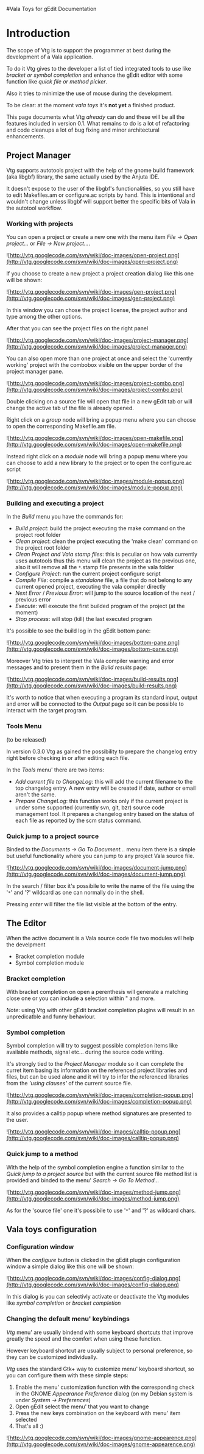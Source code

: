#Vala Toys for gEdit Documentation

# Introduction #

The scope of Vtg is to support the programmer at best during the development of a Vala application.

To do it Vtg gives to the developer a list of tied integrated tools to use like _bracket or symbol completion_ and enhance the gEdit editor with some function like _quick file or method picker_.

Also it tries to minimize the use of mouse during the development.

To be clear: at the moment _vala toys_ it's **not yet** a finished product.

This page documents what Vtg _already_ can do and these will be all the features included in version 0.1. What remains to do is a lot of refactoring and code cleanups a lot of bug fixing and minor architectural enhancements.

## Project Manager ##

Vtg supports autotools project with the help of the gnome build framework (aka libgbf) library, the same actually used by the Anjuta IDE.

It doesn't expose to the user of the libgbf's functionalities, so you still have to edit Makefiles.am or configure.ac scripts by hand. This is intentional and wouldn't change unless libgbf will support better the specific bits of Vala in the autotool workflow.

### Working with projects ###

You can open a project or create a new one with the menu item _File -> Open project..._ or _File -> New project..._.

![http://vtg.googlecode.com/svn/wiki/doc-images/open-project.png](http://vtg.googlecode.com/svn/wiki/doc-images/open-project.png)

If you choose to create a new project a project creation dialog like this one will be shown:

![http://vtg.googlecode.com/svn/wiki/doc-images/gen-project.png](http://vtg.googlecode.com/svn/wiki/doc-images/gen-project.png)

In this window you can chose the project license, the project author and type among the other options.

After that you can see the project files on the right panel

![http://vtg.googlecode.com/svn/wiki/doc-images/project-manager.png](http://vtg.googlecode.com/svn/wiki/doc-images/project-manager.png)

You can also open more than one project at once and select the 'currently working' project with the combobox visible on the upper border of the project manager pane.

![http://vtg.googlecode.com/svn/wiki/doc-images/project-combo.png](http://vtg.googlecode.com/svn/wiki/doc-images/project-combo.png)

Double clicking on a source file will open that file in a new gEdit tab or will change the active tab uf the file is already opened.

Right click on a _group_ node will bring a popup menu where you can choose to open the corresponding Makefile.am file.

![http://vtg.googlecode.com/svn/wiki/doc-images/open-makefile.png](http://vtg.googlecode.com/svn/wiki/doc-images/open-makefile.png)

Instead right click on a _module_ node will bring a popup menu where you can choose to add a new library to the project or to open the configure.ac script

![http://vtg.googlecode.com/svn/wiki/doc-images/module-popup.png](http://vtg.googlecode.com/svn/wiki/doc-images/module-popup.png)

### Building and executing a project ###

In the _Build_ menu you have the commands for:

  * _Build project_: build the project executing the make command on the project root folder
  * _Clean project_: clean the project executing the 'make clean' command on the project root folder
  * _Clean Project and Vala stamp files_: this is peculiar on how vala currently uses autotools thus this menu will clean the project as the previous one, also it will remove all the `*`.stamp file presents in the vala folder
  * _Configure Project_: run the current project configure script
  * _Compile File_: compile a _standalone_ file, a file that do not belong to any current opened project, executing the vala compiler directly
  * _Next Error_ / _Previous Error_: will jump to the source location of the next / previous error
  * _Execute_: will execute the first builded program of the project (at the moment)
  * _Stop process_: will stop (kill) the last executed program

It's possible to see the build log in the gEdit bottom pane:

![http://vtg.googlecode.com/svn/wiki/doc-images/bottom-pane.png](http://vtg.googlecode.com/svn/wiki/doc-images/bottom-pane.png)

Moreover Vtg tries to interpret the Vala compiler warning and error messages and to present them in the _Build results_ page:

![http://vtg.googlecode.com/svn/wiki/doc-images/build-results.png](http://vtg.googlecode.com/svn/wiki/doc-images/build-results.png)

It's worth to notice that when executing a program its standard input, output and error will be connected to the _Output_ page so it can be possible to interact with the target program.

### Tools Menu ###

(to be released)

In version 0.3.0 Vtg as gained the possibility to prepare the changelog entry right before checking in or after editing each file.

In the _Tools_ menu' there are two items:

  * _Add current file to ChangeLog_: this will add the current filename to the top changelog entry. A new entry will be created if date, author or email aren't the same.
  * _Prepare ChangeLog_: this function works only if the current project is under some supported (currently svn, git, bzr) source code management tool. It prepares a changelog entry based on the status of each file as reported by the scm status command.

### Quick jump to a project source ###

Binded to the _Documents -> Go To Document..._ menu item there is a simple but useful functionality where you can jump to any project Vala source file.

![http://vtg.googlecode.com/svn/wiki/doc-images/document-jump.png](http://vtg.googlecode.com/svn/wiki/doc-images/document-jump.png)

In the search / filter box it's possibile to write the name of the file using the '`*`' and '?' wildcard as one can normally do in the shell.

Pressing _enter_ will filter the file list visible at the bottom of the entry.

## The Editor ##

When the active document is a Vala source code file two modules will help the develpment

  * Bracket completion module
  * Symbol completion module

### Bracket completion ###

With bracket completion on open a perenthesis will generate a matching close one or you can include a selection within " and more.

_Note_: using Vtg with other gEdit bracket completion plugins will result in an unpredicatble and funny behaviour.

### Symbol completion ###

Symbol completion will try to suggest possible completion items like available methods, signal etc... during the source code writing.

It's strongly tied to the _Project Manager_ module so it can complete the curret item basing its information on the referenced project libraries and files, but can be used alone and it will try to infer the referenced libraries from the _'using clauses'_ of the current source file.

![http://vtg.googlecode.com/svn/wiki/doc-images/completion-popup.png](http://vtg.googlecode.com/svn/wiki/doc-images/completion-popup.png)

It also provides a calltip popup where method signatures are presented to the user.

![http://vtg.googlecode.com/svn/wiki/doc-images/calltip-popup.png](http://vtg.googlecode.com/svn/wiki/doc-images/calltip-popup.png)

### Quick jump to a method ###

With the help of the symbol completion engine a function similar to the _Quick jump to a project source_ but with the current source file method list is provided and binded to the menu' _Search -> Go To Method..._

![http://vtg.googlecode.com/svn/wiki/doc-images/method-jump.png](http://vtg.googlecode.com/svn/wiki/doc-images/method-jump.png)

As for the 'source file' one it's possibile to use '`*`' and '?' as wildcard chars.

## Vala toys configuration ##

### Configuration window ###

When the _configure_ button is clicked in the gEdit plugin configuration window a simple dialog like this one will be shown:

![http://vtg.googlecode.com/svn/wiki/doc-images/config-dialog.png](http://vtg.googlecode.com/svn/wiki/doc-images/config-dialog.png)

In this dialog is you can selectivly activate or deactivate the Vtg modules like _symbol completion_ or _bracket completion_

### Changing the default menu' keybindings ###

_Vtg_ menu' are usually bindend with some keyboard shortcuts that improve greatly the speed and the comfort when using these function.

However keyboard shortcut are usually subject to personal preference, so they can be customized individually.

_Vtg_ uses the standard Gtk+ way to customize menu' keyboard shortcut, so you can configure them with these simple steps:

  1. Enable the menu' customization function with the corresponding check in the GNOME _Appearance Preference_ dialog (on my Debian system is under _System -> Preferences_)
  1. Open gEdit select the menu' that you want to change
  1. Press the new keys combination on the keyboard with menu' item selected
  1. That's all :)

![http://vtg.googlecode.com/svn/wiki/doc-images/gnome-appearence.png](http://vtg.googlecode.com/svn/wiki/doc-images/gnome-appearence.png)